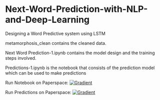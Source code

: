 # Next-Word-Prediction-with-NLP-and-Deep-Learning
Designing a Word Predictive system using LSTM

metamorphosis_clean contains the cleaned data.

Next Word Prediction-1.ipynb contains the model design and the training steps involved.

Predictions-1.ipynb is the notebook that consists of the prediction model which can be used to make predictions

Run Notebook on Paperspace: [![Gradient](https://assets.paperspace.io/img/gradient-badge.svg)](https://console.paperspace.com/github.com/Bharath-K3/Next-Word-Prediction-with-NLP-and-Deep-Learning/blob/master/Next%20Word%20Prediction-1.ipynb)

Run Predictions on Paperspace: 
[![Gradient](https://assets.paperspace.io/img/gradient-badge.svg)](https://console.paperspace.com/github.com/Bharath-K3/Next-Word-Prediction-with-NLP-and-Deep-Learning/blob/master/Predictions-1.ipynb)
